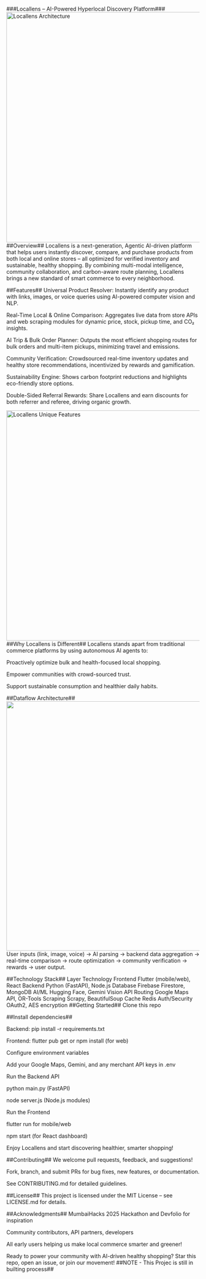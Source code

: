 ###Locallens – AI-Powered Hyperlocal Discovery Platform###
<img src="https://user-gen-media-assets.s3.amazonaws.com/seedream_images/e0fbf4cb-5d65-463e-97d7-3d48ef0f8323.png" alt="Locallens Architecture" width="600"/>
##Overview##
Locallens is a next-generation, Agentic AI-driven platform that helps users instantly discover, compare, and purchase products from both local and online stores – all optimized for verified inventory and sustainable, healthy shopping. By combining multi-modal intelligence, community collaboration, and carbon-aware route planning, Locallens brings a new standard of smart commerce to every neighborhood.

##Features##
Universal Product Resolver:
Instantly identify any product with links, images, or voice queries using AI-powered computer vision and NLP.

Real-Time Local & Online Comparison:
Aggregates live data from store APIs and web scraping modules for dynamic price, stock, pickup time, and CO₂ insights.

AI Trip & Bulk Order Planner:
Outputs the most efficient shopping routes for bulk orders and multi-item pickups, minimizing travel and emissions.

Community Verification:
Crowdsourced real-time inventory updates and healthy store recommendations, incentivized by rewards and gamification.

Sustainability Engine:
Shows carbon footprint reductions and highlights eco-friendly store options.

Double-Sided Referral Rewards:
Share Locallens and earn discounts for both referrer and referee, driving organic growth.

<img src="https://user-gen-media-assets.s3.amazonaws.com/seedream_images/7c46fb40-cfe1-48c3-aec5-5097e0dd9dcb.png" alt="Locallens Unique Features" width="600"/>
##Why Locallens is Different##
Locallens stands apart from traditional commerce platforms by using autonomous AI agents to:

Proactively optimize bulk and health-focused local shopping.

Empower communities with crowd-sourced trust.

Support sustainable consumption and healthier daily habits.

##Dataflow Architecture##
<img src="https://ppl-ai-code-interpreter-files.s3.amazonaws.com/web/direct-files/80fc11d4b7ed9e6e53a8faad1f8147db/9c044365-704c-4dd9-9ca8-28317b0a938f/17520d2f.png" width="650"/>
User inputs (link, image, voice) → AI parsing → backend data aggregation → real-time comparison → route optimization → community verification → rewards → user output.

##Technology Stack##
Layer	Technology
Frontend	Flutter (mobile/web), React
Backend	Python (FastAPI), Node.js
Database	Firebase Firestore, MongoDB
AI/ML	Hugging Face, Gemini Vision API
Routing	Google Maps API, OR-Tools
Scraping	Scrapy, BeautifulSoup
Cache	Redis
Auth/Security	OAuth2, AES encryption
##Getting Started##
Clone this repo

##Install dependencies##

Backend: pip install -r requirements.txt

Frontend: flutter pub get or npm install (for web)

Configure environment variables

Add your Google Maps, Gemini, and any merchant API keys in .env

Run the Backend API

python main.py (FastAPI)

node server.js (Node.js modules)

Run the Frontend

flutter run for mobile/web

npm start (for React dashboard)

Enjoy Locallens and start discovering healthier, smarter shopping!

##Contributing##
We welcome pull requests, feedback, and suggestions!

Fork, branch, and submit PRs for bug fixes, new features, or documentation.

See CONTRIBUTING.md for detailed guidelines.

##License##
This project is licensed under the MIT License – see LICENSE.md for details.

##Acknowledgments##
MumbaiHacks 2025 Hackathon and Devfolio for inspiration

Community contributors, API partners, developers

All early users helping us make local commerce smarter and greener!

Ready to power your community with AI-driven healthy shopping?
Star this repo, open an issue, or join our movement!
##NOTE - This Projec is still in builting process##
